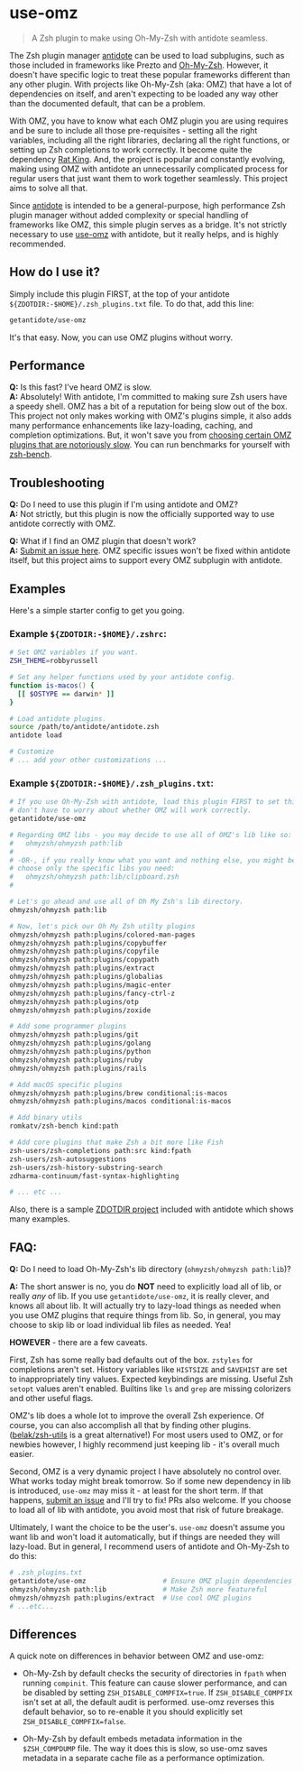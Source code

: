 # use-omz

> A Zsh plugin to make using Oh-My-Zsh with antidote seamless.

The Zsh plugin manager [antidote][antidote] can be used to load subplugins, such as those included in frameworks like Prezto and [Oh-My-Zsh][omz]. However, it doesn't have specific logic to treat these popular frameworks different than any other plugin. With projects like Oh-My-Zsh (aka: OMZ) that have a lot of dependencies on itself, and aren't expecting to be loaded any way other than the documented default, that can be a problem.

With OMZ, you have to know what each OMZ plugin you are using requires and be sure to include all those pre-requisites - setting all the right variables, including all the right libraries, declaring all the right functions, or setting up Zsh completions to work correctly. It become quite the dependency [Rat King](https://en.wikipedia.org/wiki/Rat_king). And, the project is popular and constantly evolving, making using OMZ with antidote an unnecessarily complicated process for regular users that just want them to work together seamlessly. This project aims to solve all that.

Since [antidote][antidote] is intended to be a general-purpose, high performance Zsh plugin manager without added complexity or special handling of frameworks like OMZ, this simple plugin serves as a bridge. It's not strictly necessary to use [use-omz](https://github.com/getantidote/use-omz) with antidote, but it really helps, and is highly recommended.

## How do I use it?

Simply include this plugin FIRST, at the top of your antidote `${ZDOTDIR:-$HOME}/.zsh_plugins.txt` file. To do that, add this line:

```zsh
getantidote/use-omz
```

It's that easy. Now, you can use OMZ plugins without worry.

## Performance

__Q:__ Is this fast? I've heard OMZ is slow.
<br/>
__A:__ Absolutely! With antidote, I'm committed to making sure Zsh users have a speedy shell. OMZ has a bit of a reputation for being slow out of the box. This project not only makes working with OMZ's plugins simple, it also adds many performance enhancements like lazy-loading, caching, and completion optimizations. But, it won't save you from [choosing certain OMZ plugins that are notoriously slow](https://github.com/ohmyzsh/ohmyzsh/issues/5327#issuecomment-248836398). You can run benchmarks for yourself with [zsh-bench].

## Troubleshooting

__Q:__ Do I need to use this plugin if I'm using antidote and OMZ?
</br>
__A:__ Not strictly, but this plugin is now the officially supported way to use antidote correctly with OMZ.

__Q:__ What if I find an OMZ plugin that doesn't work?
</br>
__A:__ [Submit an issue here](https://github.com/getantidote/use-omz/issues). OMZ specific issues won't be fixed within antidote itself, but this project aims to support every OMZ subplugin with antidote.

## Examples

Here's a simple starter config to get you going.

### Example `${ZDOTDIR:-$HOME}/.zshrc`:

```zsh
# Set OMZ variables if you want.
ZSH_THEME=robbyrussell

# Set any helper functions used by your antidote config.
function is-macos() {
  [[ $OSTYPE == darwin* ]]
}

# Load antidote plugins.
source /path/to/antidote/antidote.zsh
antidote load

# Customize
# ... add your other customizations ...
```

### Example `${ZDOTDIR:-$HOME}/.zsh_plugins.txt`:

```zsh
# If you use Oh-My-Zsh with antidote, load this plugin FIRST to set things up so you
# don't have to worry about whether OMZ will work correctly.
getantidote/use-omz

# Regarding OMZ libs - you may decide to use all of OMZ's lib like so:
#   ohmyzsh/ohmyzsh path:lib
#
# -OR-, if you really know what you want and nothing else, you might be able to
# choose only the specific libs you need:
#   ohmyzsh/ohmyzsh path:lib/clipboard.zsh
#

# Let's go ahead and use all of Oh My Zsh's lib directory.
ohmyzsh/ohmyzsh path:lib

# Now, let's pick our Oh My Zsh utilty plugins
ohmyzsh/ohmyzsh path:plugins/colored-man-pages
ohmyzsh/ohmyzsh path:plugins/copybuffer
ohmyzsh/ohmyzsh path:plugins/copyfile
ohmyzsh/ohmyzsh path:plugins/copypath
ohmyzsh/ohmyzsh path:plugins/extract
ohmyzsh/ohmyzsh path:plugins/globalias
ohmyzsh/ohmyzsh path:plugins/magic-enter
ohmyzsh/ohmyzsh path:plugins/fancy-ctrl-z
ohmyzsh/ohmyzsh path:plugins/otp
ohmyzsh/ohmyzsh path:plugins/zoxide

# Add some programmer plugins
ohmyzsh/ohmyzsh path:plugins/git
ohmyzsh/ohmyzsh path:plugins/golang
ohmyzsh/ohmyzsh path:plugins/python
ohmyzsh/ohmyzsh path:plugins/ruby
ohmyzsh/ohmyzsh path:plugins/rails

# Add macOS specific plugins
ohmyzsh/ohmyzsh path:plugins/brew conditional:is-macos
ohmyzsh/ohmyzsh path:plugins/macos conditional:is-macos

# Add binary utils
romkatv/zsh-bench kind:path

# Add core plugins that make Zsh a bit more like Fish
zsh-users/zsh-completions path:src kind:fpath
zsh-users/zsh-autosuggestions
zsh-users/zsh-history-substring-search
zdharma-continuum/fast-syntax-highlighting

# ... etc ...
```

Also, there is a sample [ZDOTDIR project](https://github.com/getantidote/zdotdir/tree/ohmyzsh) included with antidote which shows many examples.

## FAQ:

__Q:__ Do I need to load Oh-My-Zsh's lib directory (`ohmyzsh/ohmyzsh path:lib`)?

__A:__ The short answer is no, you do **NOT** need to explicitly load all of lib, or really _any_ of lib. If you use `getantidote/use-omz`, it is really clever, and knows all about lib. It will actually try to lazy-load things as needed when you use OMZ plugins that require things from lib. So, in general, you may choose to skip lib or load individual lib files as needed. Yea!

**HOWEVER** - there are a few caveats.

First, Zsh has some really bad defaults out of the box. `zstyles` for completions aren't set. History variables like `HISTSIZE` and `SAVEHIST` are set to inappropriately tiny values. Expected keybindings are missing. Useful Zsh `setopt` values aren't enabled. Builtins like `ls` and `grep` are missing colorizers and other useful flags.

OMZ's lib does a whole lot to improve the overall Zsh experience. Of course, you can also accomplish all that by finding other plugins. ([belak/zsh-utils](https://github.com/belak/zsh-utils) is a great alternative!) For most users used to OMZ, or for newbies however, I highly recommend just keeping lib - it's overall much easier.

Second, OMZ is a very dynamic project I have absolutely no control over. What works today might break tomorrow. So if some new dependency in lib is introduced, `use-omz` may miss it - at least for the short term. If that happens, [submit an issue](https://github.com/getantidote/use-omz/issues) and I'll try to fix! PRs also welcome. If you choose to load all of lib with antidote, you avoid most that risk of future breakage.

Ultimately, I want the choice to be the user's. `use-omz` doesn't assume you want lib and won't load it automatically, but if things are needed they will lazy-load. But in general, I recommend users of antidote and Oh-My-Zsh to do this:

```zsh
# .zsh_plugins.txt
getantidote/use-omz                   # Ensure OMZ plugin dependencies work
ohmyzsh/ohmyzsh path:lib              # Make Zsh more featureful
ohmyzsh/ohmyzsh path:plugins/extract  # Use cool OMZ plugins
# ...etc...
```

## Differences

A quick note on differences in behavior between OMZ and use-omz:

- Oh-My-Zsh by default checks the security of directories in `fpath` when running `compinit`. This feature can cause slower performance, and can be disabled by setting `ZSH_DISABLE_COMPFIX=true`. If `ZSH_DISABLE_COMPFIX` isn't set at all, the default audit is performed. use-omz reverses this default behavior, so to re-enable it you should explicitly set `ZSH_DISABLE_COMPFIX=false`.

- Oh-My-Zsh by default embeds metadata information in the `$ZSH_COMPDUMP` file. The way it does this is slow, so use-omz saves metadata in a separate cache file as a performance optimization.

[antidote]:   https://github.com/mattmc3/antidote
[omz]:        https://github.com/ohmyzsh/ohmyzsh
[zsh-bench]:  https://github.com/romkatv/zsh-bench
